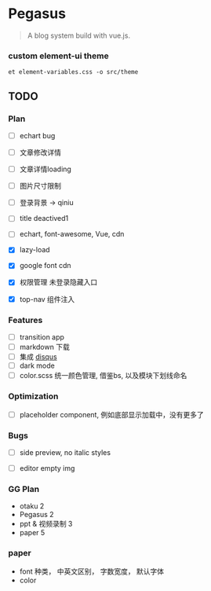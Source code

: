 # Pegasus

> A blog system build with vue.js.

### custom element-ui theme
`et element-variables.css -o src/theme`

## TODO

### Plan
- [ ] echart bug
- [ ] 文章修改详情
- [ ] 文章详情loading
- [ ] 图片尺寸限制
- [ ] 登录背景 -> qiniu
- [ ] title deactived1
- [ ] echart, font-awesome, Vue, cdn
- [X] lazy-load
- [X] google font cdn
- [X] 权限管理 未登录隐藏入口
- [X] top-nav 组件注入


### Features
- [ ] transition app
- [ ] markdown 下载
- [ ] 集成 [disqus](https://pegasus-app.disqus.com/admin/install/platforms/universalcode/)
- [ ] dark mode
- [ ] color.scss 统一颜色管理, 借鉴bs, 以及模块下划线命名

### Optimization
- [ ] placeholder component, 例如底部显示加载中，没有更多了

### Bugs
- [ ] side preview, no italic styles
- [ ] editor empty img



### GG Plan
- otaku 2
- Pegasus 2
- ppt & 视频录制 3
- paper 5


### paper
- font
 种类， 中英文区别， 字数宽度， 默认字体
- color
